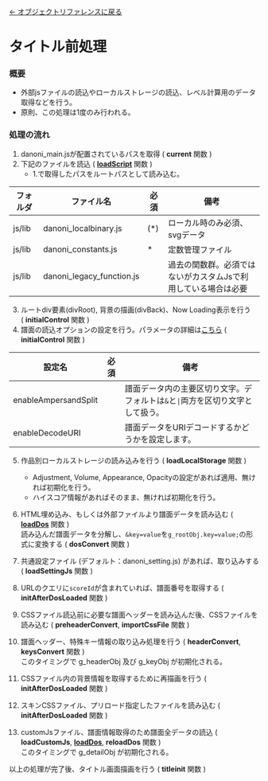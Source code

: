 [← オブジェクトリファレンスに戻る](ObjectReferenceIndex.html)  

# タイトル前処理
### 概要
- 外部jsファイルの読込やローカルストレージの読込、レベル計算用のデータ取得などを行う。
- 原則、この処理は1度のみ行われる。

### 処理の流れ
1. danoni_main.jsが配置されているパスを取得 ( **current** 関数 )
2. 下記のファイルを読込 ( [**loadScript**](fnc-c0010-loadScript.html) 関数 )
    - 1.で取得したパスをルートパスとして読み込む。

|フォルダ|ファイル名|必須|備考|
|----|----|----|----|
|js/lib|danoni_localbinary.js|(*)|ローカル時のみ必須、svgデータ|
|js/lib|danoni_constants.js|*|定数管理ファイル|
|js/lib|danoni_legacy_function.js||過去の関数群。必須ではないがカスタムJsで利用している場合は必要|

3. ルートdiv要素(divRoot), 背景の描画(divBack)、Now Loading表示を行う  
 ( **initialControl** 関数 )
4. 譜面の読込オプションの設定を行う。パラメータの詳細は[こちら](HowtoMake#参考その他の設定) ( **initialControl** 関数 )

|設定名|必須|備考|
|----|----|----|
|enableAmpersandSplit||譜面データ内の主要区切り文字。デフォルトは`&`と`\|`両方を区切り文字として扱う。|
|enableDecodeURI||譜面データをURIデコードするかどうかを設定します。|

5. 作品別ローカルストレージの読み込みを行う ( **loadLocalStorage** 関数 )
    - Adjustment, Volume, Appearance, Opacityの設定があれば適用、無ければ初期化を行う。
    - ハイスコア情報があればそのまま、無ければ初期化を行う。

6. HTML埋め込み、もしくは外部ファイルより譜面データを読み込む ( [**loadDos**](fnc-c0011-loadDos.html) 関数 )  
読み込んだ譜面データを分解し、`&key=value`を`g_rootObj.key=value;`の形式に変換する ( **dosConvert** 関数 )  
7. 共通設定ファイル (デフォルト：danoni_setting.js) があれば、取り込みする ( **loadSettingJs** 関数 )
8. URLのクエリに`scoreId`が含まれていれば、譜面番号を取得する ( **initAfterDosLoaded** 関数 )
9. CSSファイル読込前に必要な譜面ヘッダーを読み込んだ後、CSSファイルを読み込む ( **preheaderConvert**, **importCssFile** 関数 )
10. 譜面ヘッダー、特殊キー情報の取り込み処理を行う ( **headerConvert**, **keysConvert** 関数 )  
このタイミングで g_headerObj 及び g_keyObj が初期化される。
11. CSSファイル内の背景情報を取得するために再描画を行う ( **initAfterDosLoaded** 関数 )
12. スキンCSSファイル、プリロード指定したファイルを読み込む ( **initAfterDosLoaded** 関数 )
13. customJsファイル、譜面情報取得のため譜面全データの読込 ( **loadCustomJs**, [**loadDos**](fnc-c0011-loadDos.html), **reloadDos** 関数 )  
このタイミングで g_detailObj が初期化される。

以上の処理が完了後、タイトル画面描画を行う ( **titleinit** 関数 )
